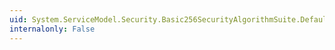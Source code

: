 ```yaml
---
uid: System.ServiceModel.Security.Basic256SecurityAlgorithmSuite.DefaultSymmetricKeyLength
internalonly: False
---
```

